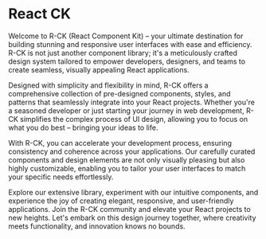 # React CK

Welcome to R-CK (React Component Kit) – your ultimate destination for building stunning and responsive user interfaces with ease and efficiency. R-CK is not just another component library; it's a meticulously crafted design system tailored to empower developers, designers, and teams to create seamless, visually appealing React applications.

Designed with simplicity and flexibility in mind, R-CK offers a comprehensive collection of pre-designed components, styles, and patterns that seamlessly integrate into your React projects. Whether you're a seasoned developer or just starting your journey in web development, R-CK simplifies the complex process of UI design, allowing you to focus on what you do best – bringing your ideas to life.

With R-CK, you can accelerate your development process, ensuring consistency and coherence across your applications. Our carefully curated components and design elements are not only visually pleasing but also highly customizable, enabling you to tailor your user interfaces to match your specific needs effortlessly.

Explore our extensive library, experiment with our intuitive components, and experience the joy of creating elegant, responsive, and user-friendly applications. Join the R-CK community and elevate your React projects to new heights. Let's embark on this design journey together, where creativity meets functionality, and innovation knows no bounds.